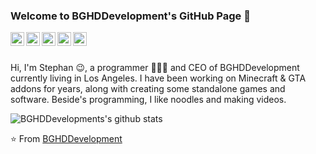 ### Welcome to BGHDDevelopment's GitHub Page 👋

<a href="https://bghddevelopment.com/discord">
  <img align="left" alt="Discord" width="22px" src="https://cdn.jsdelivr.net/npm/simple-icons@3.1.0/icons/discord.svg" />
</a>
<a href="http://linkedin.com/company/bghddevelopment">
  <img align="left" alt="LinkedIn" width="22px" src="https://cdn.jsdelivr.net/npm/simple-icons@3.1.0/icons/linkedin.svg" />
</a>
<a href="ceo@bghddevelopment.com">
  <img align="left" alt="'Gmail" width="22px" src="https://cdn.jsdelivr.net/npm/simple-icons@3.1.0/icons/gmail.svg" />
</a>
<a href="https://partreon.com/BGHDDevelopment">
  <img align="left" alt="Patreon" width="22px" src="https://cdn.jsdelivr.net/npm/simple-icons@3.1.0/icons/patreon.svg" />
</a>
<a href="https://youtube.com/BGHDDevelopment">
  <img align="left" alt="YouTube" width="22px" src="https://cdn.jsdelivr.net/npm/simple-icons@3.1.0/icons/youtube.svg" />
</a>

<br />
<br />

Hi, I'm Stephan 😉, a programmer 👨🏻‍💻 and CEO of BGHDDevelopment currently living in Los Angeles. I have been working on Minecraft & GTA addons for years, along with creating some standalone games and software. Beside's programming, I like noodles and making videos.


![BGHDDevelopments's github stats](https://github-readme-stats.vercel.app/api?username=bghddevelopment&show_icons=true&hide_border=true)

⭐️ From [BGHDDevelopment](https://github.com/bghddevelopment)
